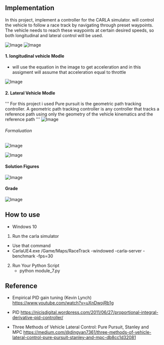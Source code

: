 ## Implementation

In this project, implement a controller for the CARLA simulator.
will control the vehicle to follow a race track by navigating through preset waypoints. 
The vehicle needs to reach these waypoints at certain desired speeds, so both longitudinal and lateral control will be used.

![Image](https://github.com/Nada8773/Self-Driving-Car/blob/master/Introduction%20to%20Self-Driving%20Cars/Week7/Image/vehicle%20track3.PNG)
![Image](https://github.com/Nada8773/Self-Driving-Car/blob/master/Introduction%20to%20Self-Driving%20Cars/Week7/Image/vehicle%20track2.PNG)


#### 1. longitudinal vehicle Modle
- will use the equation in the image to get acceleration
  and in this assigment will assume that acceleration equal to throttle
  
![Image](https://raw.githubusercontent.com/Nada8773/Self-Driving-Car/master/Introduction%20to%20Self-Driving%20Cars/Week7/Image/Longitudinal1.PNG?token=AICENQ72WLF3AEDQ6YRA3L27ELQ3W)

#### 2. Lateral Vehicle Modle

'''
For this project i used  Pure pursuit is the geometric path tracking controller.
A geometric path tracking controller is any controller that 
tracks a reference path using only the geometry of the vehicle kinematics 
and the reference path
'''
![Image](https://raw.githubusercontent.com/Nada8773/Self-Driving-Car/master/Introduction%20to%20Self-Driving%20Cars/Week7/Image/lateral3.PNG?token=AICENQ326C4PSPEJ4722FLK7ELRIO)

###### Formaluation
![Image](https://raw.githubusercontent.com/Nada8773/Self-Driving-Car/master/Introduction%20to%20Self-Driving%20Cars/Week7/Image/lateral1.PNG?token=AICENQ3KYWMKQOWU4RMEO6C7ELRBS)

![Image](https://raw.githubusercontent.com/Nada8773/Self-Driving-Car/master/Introduction%20to%20Self-Driving%20Cars/Week7/Image/lateral2.PNG?token=AICENQ62P5MJCF6J2AJY6MS7ELRFA)

#### Solution Figures
![Image](https://github.com/Nada8773/Self-Driving-Car/blob/master/Introduction%20to%20Self-Driving%20Cars/Week7/Image/out1.PNG)

#### Grade
![Image](https://github.com/Nada8773/Self-Driving-Car/blob/master/Introduction%20to%20Self-Driving%20Cars/Week7/Image/out.PNG)


## How to use
- Windows 10 
1. Run the carla simulator
  - Use that command
   - CarlaUE4.exe /Game/Maps/RaceTrack -windowed -carla-server -benchmark -fps=30
2. Run Your Python Script 
   - python module_7.py

## Reference 

- Empirical PID gain tuning (Kevin Lynch)
https://www.youtube.com/watch?v=uXnDwojRb1g

- PID 
https://nicisdigital.wordpress.com/2011/06/27/proportional-integral-derivative-pid-controller/

- Three Methods of Vehicle Lateral Control: Pure Pursuit, Stanley and MPC
https://medium.com/@dingyan7361/three-methods-of-vehicle-lateral-control-pure-pursuit-stanley-and-mpc-db8cc1d32081
